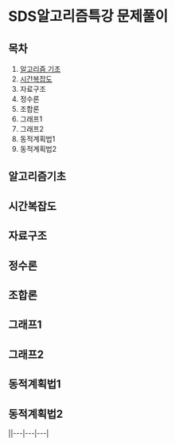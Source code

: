 # SDS알고리즘특강 문제풀이

목차
---
1. [알고리즘 기초](##알고리즘기초)
2. [시간복잡도](##시간복잡도)
3. 자료구조
4. 정수론
5. 조합론
6. 그래프1
7. 그래프2
8. 동적계획법1
9. 동적계획법2

## 알고리즘기초
## 시간복잡도
## 자료구조
## 정수론
## 조합론
## 그래프1
## 그래프2
## 동적계획법1
## 동적계획법2

||---|---|---|
